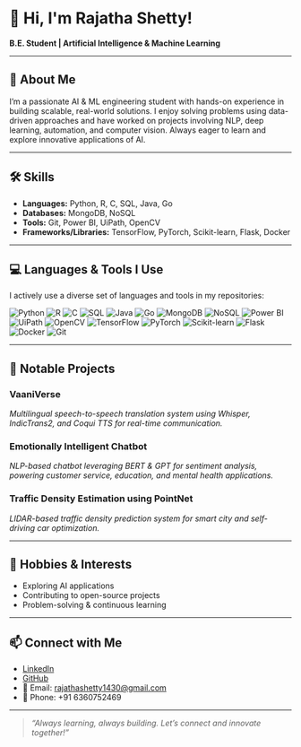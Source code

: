# 👋 Hi, I'm Rajatha Shetty!

**B.E. Student | Artificial Intelligence & Machine Learning**

---

## 🚀 About Me

I’m a passionate AI & ML engineering student with hands-on experience in building scalable, real-world solutions. I enjoy solving problems using data-driven approaches and have worked on projects involving NLP, deep learning, automation, and computer vision. Always eager to learn and explore innovative applications of AI.

---

## 🛠️ Skills

- **Languages:** Python, R, C, SQL, Java, Go
- **Databases:** MongoDB, NoSQL
- **Tools:** Git, Power BI, UiPath, OpenCV
- **Frameworks/Libraries:** TensorFlow, PyTorch, Scikit-learn, Flask, Docker

---

## 💻 Languages & Tools I Use

I actively use a diverse set of languages and tools in my repositories:

![Python](https://img.shields.io/badge/Python-3776AB?style=for-the-badge&logo=python&logoColor=white)
![R](https://img.shields.io/badge/R-276DC3?style=for-the-badge&logo=r&logoColor=white)
![C](https://img.shields.io/badge/C-00599C?style=for-the-badge&logo=c&logoColor=white)
![SQL](https://img.shields.io/badge/SQL-4479A1?style=for-the-badge&logo=mysql&logoColor=white)
![Java](https://img.shields.io/badge/Java-007396?style=for-the-badge&logo=java&logoColor=white)
![Go](https://img.shields.io/badge/Go-00ADD8?style=for-the-badge&logo=go&logoColor=white)
![MongoDB](https://img.shields.io/badge/MongoDB-47A248?style=for-the-badge&logo=mongodb&logoColor=white)
![NoSQL](https://img.shields.io/badge/NoSQL-FF6F00?style=for-the-badge)
![Power BI](https://img.shields.io/badge/Power_BI-F2C811?style=for-the-badge&logo=powerbi&logoColor=black)
![UiPath](https://img.shields.io/badge/UiPath-FF6A00?style=for-the-badge&logo=uipath&logoColor=white)
![OpenCV](https://img.shields.io/badge/OpenCV-5C3EE8?style=for-the-badge&logo=opencv&logoColor=white)
![TensorFlow](https://img.shields.io/badge/TensorFlow-FF6F00?style=for-the-badge&logo=tensorflow&logoColor=white)
![PyTorch](https://img.shields.io/badge/PyTorch-EE4C2C?style=for-the-badge&logo=pytorch&logoColor=white)
![Scikit-learn](https://img.shields.io/badge/Scikit--learn-F7931E?style=for-the-badge&logo=scikit-learn&logoColor=white)
![Flask](https://img.shields.io/badge/Flask-000000?style=for-the-badge&logo=flask&logoColor=white)
![Docker](https://img.shields.io/badge/Docker-2496ED?style=for-the-badge&logo=docker&logoColor=white)
![Git](https://img.shields.io/badge/Git-F05032?style=for-the-badge&logo=git&logoColor=white)

---

## 🌟 Notable Projects

### VaaniVerse
*Multilingual speech-to-speech translation system using Whisper, IndicTrans2, and Coqui TTS for real-time communication.*

### Emotionally Intelligent Chatbot
*NLP-based chatbot leveraging BERT & GPT for sentiment analysis, powering customer service, education, and mental health applications.*

### Traffic Density Estimation using PointNet
*LIDAR-based traffic density prediction system for smart city and self-driving car optimization.*

---

## 🌱 Hobbies & Interests

- Exploring AI applications
- Contributing to open-source projects
- Problem-solving & continuous learning

---

## 📫 Connect with Me

- [LinkedIn](https://www.linkedin.com/in/rajatha19)  
- [GitHub](https://github.com/Rajatha19)  
- 📧 Email: rajathashetty1430@gmail.com  
- 📱 Phone: +91 6360752469  

---

> *“Always learning, always building. Let’s connect and innovate together!”*
